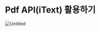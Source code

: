 # Pdf API(iText) 활용하기

![Untitled](Pdf%20API(iText)%20%E1%84%92%E1%85%AA%E1%86%AF%E1%84%8B%E1%85%AD%E1%86%BC%E1%84%92%E1%85%A1%E1%84%80%E1%85%B5%204351c9b4c50346cdbf5147f3aaaea4af/Untitled.png)